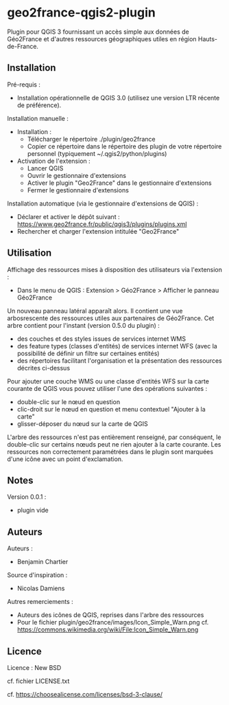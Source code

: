 geo2france-qgis2-plugin
=======================

Plugin pour QGIS 3 fournissant un accès simple aux données de Géo2France et d'autres ressources géographiques utiles en région Hauts-de-France.


Installation
------------

Pré-requis :
* Installation opérationnelle de QGIS 3.0 (utilisez une version LTR récente de préférence).

Installation manuelle :
* Installation :
  * Télécharger le répertoire ./plugin/geo2france
  * Copier ce répertoire dans le répertoire des plugin de votre répertoire personnel (typiquement ~/.qgis2/python/plugins)
* Activation de l'extension :
  * Lancer QGIS
  * Ouvrir le gestionnaire d'extensions
  * Activer le plugin "Geo2France" dans le gestionnaire d'extensions
  * Fermer le gestionnaire d'extensions

Installation automatique (via le gestionnaire d'extensions de QGIS) :
* Déclarer et activer le dépôt suivant : https://www.geo2france.fr/public/qgis3/plugins/plugins.xml
* Rechercher et charger l'extension intitulée "Geo2France"



Utilisation
-----------

Affichage des ressources mises à disposition des utilisateurs via l'extension :
* Dans le menu de QGIS : Extension > Géo2France > Afficher le panneau Géo2France

Un nouveau panneau latéral apparaît alors. Il contient une vue arbosrescente des ressources utiles aux partenaires 
de Géo2France.
Cet arbre contient pour l'instant (version 0.5.0 du plugin) :
* des couches et des styles issues de services internet WMS
* des feature types (classes d'entités) de services internet WFS (avec la possibilité de définir un filtre sur 
certaines entités)
* des répertoires facilitant l'organisation et la présentation des ressources décrites ci-dessus

Pour ajouter une couche WMS ou une classe d'entités WFS sur la carte courante de QGIS vous pouvez utiliser l'une des 
opérations suivantes :
* double-clic sur le nœud en question
* clic-droit sur le nœud en question et menu contextuel "Ajouter à la carte"
* glisser-déposer du nœud sur la carte de QGIS

L'arbre des ressources n'est pas entièrement renseigné, par conséquent, le double-clic sur certains nœuds peut ne rien 
ajouter à la carte courante. Les ressources non correctement paramétrées dans le plugin sont marquées d'une icône avec 
un point d'exclamation.



Notes
-----

Version 0.0.1 :
* plugin vide


Auteurs
-------

Auteurs :
* Benjamin Chartier

Source d'inspiration :
* Nicolas Damiens

Autres remerciements :
* Auteurs des icônes de QGIS, reprises dans l'arbre des ressources
* Pour le fichier plugin/geo2france/images/Icon_Simple_Warn.png cf. 
https://commons.wikimedia.org/wiki/File:Icon_Simple_Warn.png


Licence
-------

Licence : New BSD

cf. fichier LICENSE.txt

cf. https://choosealicense.com/licenses/bsd-3-clause/
